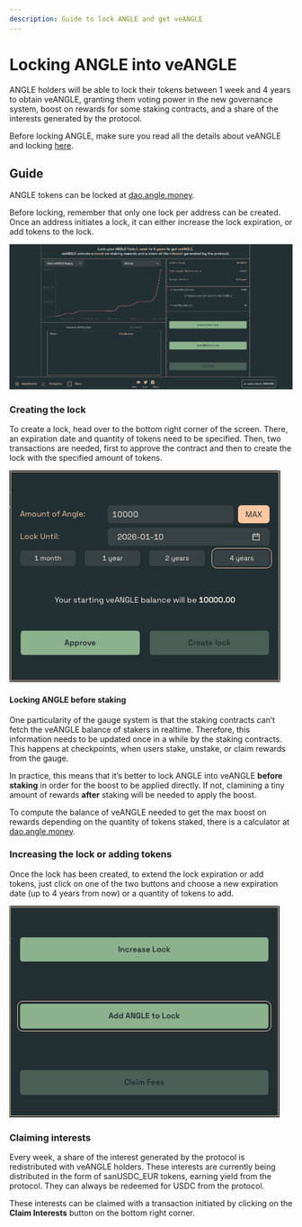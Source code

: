 ```yaml
---
description: Guide to lock ANGLE and get veANGLE
---
```


# Locking ANGLE into veANGLE

ANGLE holders will be able to lock their tokens between 1 week and 4 years to obtain veANGLE, granting them voting power in the new governance system, boost on rewards for some staking contracts, and a share of the interests generated by the protocol.

Before locking ANGLE, make sure you read all the details about veANGLE and locking [here](../governance/veANGLE/README.md).

## Guide

ANGLE tokens can be locked at [dao.angle.money](https://dao.angle.money).

Before locking, remember that only one lock per address can be created. Once an address initiates a lock, it can either increase the lock expiration, or add tokens to the lock.

![ANGLE locking screen](../.gitbook/assets/veangle-screen.png)

### Creating the lock

To create a lock, head over to the bottom right corner of the screen. There, an expiration date and quantity of tokens need to be specified. Then, two transactions are needed, first to approve the contract and then to create the lock with the specified amount of tokens.

![Locking veANGLE](../.gitbook/assets/locking-veangle.png)

#### Locking ANGLE before staking

One particularity of the gauge system is that the staking contracts can’t fetch the veANGLE balance of stakers in realtime. Therefore, this information needs to be updated once in a while by the staking contracts. This happens at checkpoints, when users stake, unstake, or claim rewards from the gauge.

In practice, this means that it’s better to lock ANGLE into veANGLE **before staking** in order for the boost to be applied directly. If not, clamining a tiny amount of rewards **after** staking will be needed to apply the boost.

To compute the balance of veANGLE needed to get the max boost on rewards depending on the quantity of tokens staked, there is a calculator at [dao.angle.money](https://dao.angle.money).

### Increasing the lock or adding tokens

Once the lock has been created, to extend the lock expiration or add tokens, just click on one of the two buttons and choose a new expiration date (up to 4 years from now) or a quantity of tokens to add.

![Increasing or adding tokens to lock](../.gitbook/assets/increase-add-lock.png)

### Claiming interests

Every week, a share of the interest generated by the protocol is redistributed with veANGLE holders. These interests are currently being distributed in the form of sanUSDC_EUR tokens, earning yield from the protocol. They can always be redeemed for USDC from the protocol.

These interests can be claimed with a transaction initiated by clicking on the **Claim Interests** button on the bottom right corner.
